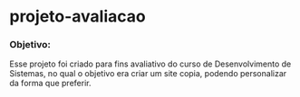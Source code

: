 # projeto-avaliacao
   
   ### Objetivo:
   Esse projeto foi criado para fins avaliativo do curso de Desenvolvimento de Sistemas, no qual o objetivo era criar um site copia, podendo personalizar da forma que preferir.
